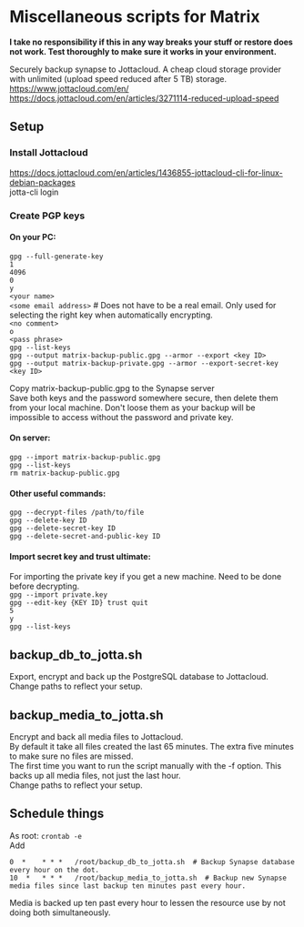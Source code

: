 # Miscellaneous scripts for Matrix

**I take no responsibility if this in any way breaks your stuff or restore does not work. Test thoroughly to make sure it works in your environment.**

Securely backup synapse to Jottacloud. A cheap cloud storage provider with unlimited (upload speed reduced after 5 TB) storage.  
https://www.jottacloud.com/en/  
https://docs.jottacloud.com/en/articles/3271114-reduced-upload-speed

## Setup

### Install Jottacloud
https://docs.jottacloud.com/en/articles/1436855-jottacloud-cli-for-linux-debian-packages  
jotta-cli login

### Create PGP keys
#### On your PC:
`gpg --full-generate-key`  
`1`  
`4096`  
`0`  
`y`  
`<your name>`  
`<some email address>`  # Does not have to be a real email. Only used for selecting the right key when automatically encrypting.  
`<no comment>`  
`o`  
`<pass phrase>`  
`gpg --list-keys`  
`gpg --output matrix-backup-public.gpg --armor --export <key ID>`  
`gpg --output matrix-backup-private.gpg --armor --export-secret-key <key ID>`  

Copy matrix-backup-public.gpg to the Synapse server  
Save both keys and the password somewhere secure, then delete them from your local machine. Don't loose them as your backup will be impossible to access without the password and private key.

#### On server:
`gpg --import matrix-backup-public.gpg`  
`gpg --list-keys`  
`rm matrix-backup-public.gpg`

#### Other useful commands:
`gpg --decrypt-files /path/to/file`  
`gpg --delete-key ID`  
`gpg --delete-secret-key ID`  
`gpg --delete-secret-and-public-key ID`

#### Import secret key and trust ultimate:
For importing the private key if you get a new machine. Need to be done before decrypting.  
`gpg --import private.key`  
`gpg --edit-key {KEY ID} trust quit`  
`5`  
`y`  
`gpg --list-keys`

## backup_db_to_jotta.sh
Export, encrypt and back up the PostgreSQL database to Jottacloud.  
Change paths to reflect your setup.

## backup_media_to_jotta.sh
Encrypt and back all media files to Jottacloud.  
By default it take all files created the last 65 minutes. The extra five minutes to make sure no files are missed.  
The first time you want to run the script manually with the -f option. This backs up all media files, not just the last hour.  
Change paths to reflect your setup.

## Schedule things
As root: `crontab -e`  
Add  
```
0  *	* * *	/root/backup_db_to_jotta.sh  # Backup Synapse database every hour on the dot.
10  *	* * *	/root/backup_media_to_jotta.sh  # Backup new Synapse media files since last backup ten minutes past every hour.
```  

Media is backed up ten past every hour to lessen the resource use by not doing both simultaneously.